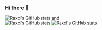 ### Hi there 👋
[![Raxcl's GitHub stats](https://github-readme-stats.vercel.app/api?username=raxcl)](https://github.com/anuraghazra/github-readme-stats)
and  
![Raxcl's GitHub stats](https://github-readme-stats.vercel.app/api?username=raxcl)
[![Raxcl's GitHub stats](https://github-readme-stats.vercel.app/api?username=raxcl)](https://github.com/anuraghazra/github-readme-stats)

<!--
**Raxcl/Raxcl** is a ✨ _special_ ✨ repository because its `README.md` (this file) appears on your GitHub profile.

Here are some ideas to get you started:

- 🔭 I’m currently working on ...
- 🌱 I’m currently learning ...
- 👯 I’m looking to collaborate on ...
- 🤔 I’m looking for help with ...
- 💬 Ask me about ...
- 📫 How to reach me: ...
- 😄 Pronouns: ...
- ⚡ Fun fact: ...
-->
